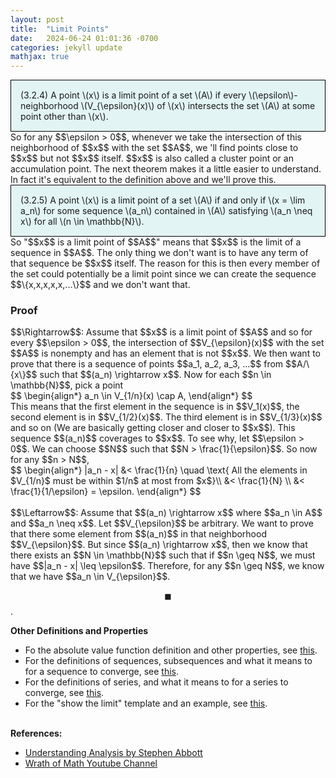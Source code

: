 ```yaml
---
layout: post
title:  "Limit Points"
date:   2024-06-24 01:01:36 -0700
categories: jekyll update
mathjax: true
---
```

<div style="background-color: #E3F4F4; padding: 15px 15px 15px 15px; border:1px solid black;">
  (3.2.4) A point \(x\) is a limit point of a set \(A\) if every \(\epsilon\)-neighborhood \(V_{\epsilon}(x)\) of \(x\) intersects the set \(A\) at some point other than \(x\).
</div>
So for any $$\epsilon > 0$$, whenever we take the intersection of this neighborhood of $$x$$ with the set $$A$$, we 'll find points close to $$x$$ but not $$x$$ itself. $$x$$ is also called a cluster point or an accumulation point. The next theorem makes it a little easier to understand. In fact it's equivalent to the definition above and we'll prove this.
<!------------------------------------------------------------------------------------>
<div style="background-color: #E3F4F4; padding: 15px 15px 15px 15px; border:1px solid black;">
  (3.2.5) A point \(x\) is a limit point of a set \(A\) if and only if \(x = \lim a_n\) for some sequence \(a_n\) contained in \(A\) satisfying \(a_n \neq x\) for all \(n \in \mathbb{N}\).
</div>
So "$$x$$ is a limit point of $$A$$" means that $$x$$ is the limit of a sequence in $$A$$. The only thing we don't want is to have any term of that sequence be $$x$$ itself. The reason for this is then every member of the set could potentially be a limit point since we can create the sequence $$\{x,x,x,x,x,...\}$$ and we don't want that.
<!------------------------------------------------------------------------------------>
<h3>Proof</h3>
$$\Rightarrow$$: Assume that $$x$$ is a limit point of $$A$$ and so for every $$\epsilon > 0$$, the intersection of $$V_{\epsilon}(x)$$ with the set $$A$$ is nonempty and has an element that is not $$x$$. We then want to prove that there is a sequence of points $$a_1, a_2, a_3, ...$$ from $$A/\{x\}$$ such that $$(a_n) \rightarrow x$$. Now for each $$n \in \mathbb{N}$$, pick a point
<div>
$$
\begin{align*}
a_n \in V_{1/n}(x) \cap A,
\end{align*}
$$
</div>
This means that the first element in the sequence is in $$V_1(x)$$, the second element is in $$V_{1/2}(x)$$. The third element is in $$V_{1/3}(x)$$ and so on (We are basically getting closer and closer to $$x$$). This sequence $$(a_n)$$ coverages to $$x$$. To see why, let $$\epsilon > 0$$. We can choose $$N$$ such that $$N > \frac{1}{\epsilon}$$. So now for any $$n > N$$, 
<div>
$$
\begin{align*}
|a_n - x| &< \frac{1}{n} \quad \text{ All the elements in $V_{1/n}$ must be within $1/n$ at most from $x$}\\
&< \frac{1}{N} \\
&< \frac{1}{1/\epsilon} = \epsilon.
\end{align*}
$$
</div>
<br>
$$\Leftarrow$$: Assume that $$(a_n) \rightarrow x$$ where $$a_n \in A$$ and $$a_n \neq x$$. Let $$V_{\epsilon}$$ be arbitrary. We want to prove that there some element from $$(a_n)$$ in that neighborhood $$V_{\epsilon}$$. But since $$(a_n) \rightarrow x$$, then we know that there exists an $$N \in \mathbb{N}$$ such that if $$n \geq N$$, we must have $$|a_n - x| \leq \epsilon$$. Therefore, for any $$n \geq N$$, we know that we have $$a_n \in V_{\epsilon}$$. 

$$\blacksquare$$.
<br>
<!------------------------------------------------------------------------------------>
<b>Other Definitions and Properties</b>
<ul>
<li>Fo the absolute value function definition and other properties, see <a href="https://strncat.github.io/jekyll/update/2024/05/26/analysis-absolute-value-properties.html">this</a>.</li>

<li>For the definitions of sequences, subsequences and what it means to for a sequence to converge, see <a href="https://strncat.github.io/jekyll/update/2024/05/21/analysis-seq-definitions.html">this</a>.</li>

<li>For the definitions of series, and what it means to for a series to converge, see <a href="https://strncat.github.io/jekyll/update/2024/06/10/analysis-series-definitions.html">this</a>.</li>

<li>For the "show the limit" template and an example, see <a href="https://strncat.github.io/jekyll/update/2024/05/12/analysis-seq-limit-template.html">this</a>.</li>
</ul>
<br>
<!------------------------------------------------------------------------------------>
<b>References:</b>
<ul>
<li><a href="https://www.amazon.com/Understanding-Analysis-Undergraduate-Texts-Mathematics/dp/1493927116">Understanding Analysis by Stephen Abbott</a></li>
<li><a href="https://www.youtube.com/watch?v=RmsvftFNMtE">Wrath of Math Youtube Channel</a></li>
</ul>